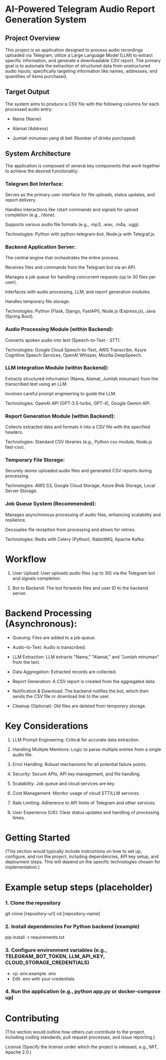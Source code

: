 # AI-Powered Telegram Audio Report Generation System

## Project Overview
This project is an application designed to process audio recordings uploaded via Telegram, utilize a Large Language Model (LLM) to extract specific information, and generate a downloadable CSV report. The primary goal is to automate the extraction of structured data from unstructured audio inputs, specifically targeting information like names, addresses, and quantities of items purchased.

## Target Output
The system aims to produce a CSV file with the following columns for each processed audio entry:

- Nama (Name)

- Alamat (Address)

- Jumlah minuman yang di beli (Number of drinks purchased)

## System Architecture
The application is composed of several key components that work together to achieve the desired functionality:

### Telegram Bot Interface:

Serves as the primary user interface for file uploads, status updates, and report delivery.

Handles interactions like /start commands and signals for upload completion (e.g., /done).

Supports various audio file formats (e.g., .mp3, .wav, .m4a, .ogg).

Technologies: Python with python-telegram-bot, Node.js with Telegraf.js.

### Backend Application Server:

The central engine that orchestrates the entire process.

Receives files and commands from the Telegram bot via an API.

Manages a job queue for handling concurrent requests (up to 30 files per user).

Interfaces with audio processing, LLM, and report generation modules.

Handles temporary file storage.

Technologies: Python (Flask, Django, FastAPI), Node.js (Express.js), Java (Spring Boot).

### Audio Processing Module (within Backend):

Converts spoken audio into text (Speech-to-Text - STT).

Technologies: Google Cloud Speech-to-Text, AWS Transcribe, Azure Cognitive Speech Services, OpenAI Whisper, Mozilla DeepSpeech.

### LLM Integration Module (within Backend):

Extracts structured information (Nama, Alamat, Jumlah minuman) from the transcribed text using an LLM.

Involves careful prompt engineering to guide the LLM.

Technologies: OpenAI API (GPT-3.5-turbo, GPT-4), Google Gemini API.

### Report Generation Module (within Backend):

Collects extracted data and formats it into a CSV file with the specified headers.

Technologies: Standard CSV libraries (e.g., Python csv module, Node.js fast-csv).

### Temporary File Storage:

Securely stores uploaded audio files and generated CSV reports during processing.

Technologies: AWS S3, Google Cloud Storage, Azure Blob Storage, Local Server Storage.

### Job Queue System (Recommended):

Manages asynchronous processing of audio files, enhancing scalability and resilience.

Decouples file reception from processing and allows for retries.

Technologies: Redis with Celery (Python), RabbitMQ, Apache Kafka.

# Workflow
1. User Upload: User uploads audio files (up to 30) via the Telegram bot and signals completion.

2. Bot to Backend: The bot forwards files and user ID to the backend server.

# Backend Processing (Asynchronous):

- Queuing: Files are added to a job queue.

- Audio-to-Text: Audio is transcribed.

- LLM Extraction: LLM extracts "Nama," "Alamat," and "Jumlah minuman" from the text.

- Data Aggregation: Extracted records are collected.

- Report Generation: A CSV report is created from the aggregated data.

- Notification & Download: The backend notifies the bot, which then sends the CSV file or download link to the user.

- Cleanup (Optional): Old files are deleted from temporary storage.

# Key Considerations
1. LLM Prompt Engineering: Critical for accurate data extraction.

2. Handling Multiple Mentions: Logic to parse multiple entries from a single audio file.

3. Error Handling: Robust mechanisms for all potential failure points.

4. Security: Secure APIs, API key management, and file handling.

5. Scalability: Job queue and cloud services are key.

6. Cost Management: Monitor usage of cloud STT/LLM services.

7. Rate Limiting: Adherence to API limits of Telegram and other services.

8. User Experience (UX): Clear status updates and handling of processing times.

# Getting Started
(This section would typically include instructions on how to set up, configure, and run the project, including dependencies, API key setup, and deployment steps. This will depend on the specific technologies chosen for implementation.)

# Example setup steps (placeholder)
### 1. Clone the repository
git clone [repository-url]
cd [repository-name]

### 2. Install dependencies For Python backend (example)
pip install -r requirements.txt

### 3. Configure environment variables (e.g., TELEGRAM_BOT_TOKEN, LLM_API_KEY, CLOUD_STORAGE_CREDENTIALS)
- cp .env.example .env
- Edit .env with your credentials

### 4. Run the application (e.g., python app.py or docker-compose up)


# Contributing
(This section would outline how others can contribute to the project, including coding standards, pull request processes, and issue reporting.)

License
(Specify the license under which the project is released, e.g., MIT, Apache 2.0.)